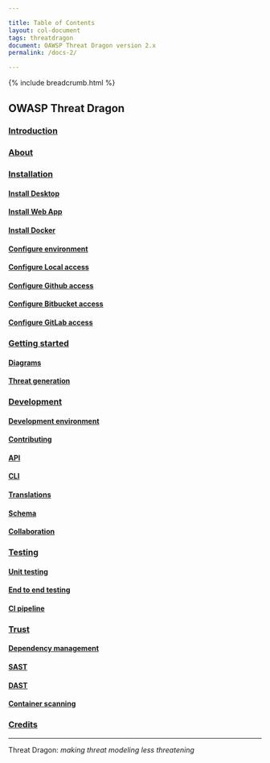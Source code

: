 ```yaml
---

title: Table of Contents
layout: col-document
tags: threatdragon
document: OAWSP Threat Dragon version 2.x
permalink: /docs-2/

---
```


{% include breadcrumb.html %}

## OWASP Threat Dragon

### [Introduction](introduction.md)

### [About](about.md)

### [Installation](usage/install/options.md)

#### [Install Desktop](usage/install/desktop.md)

#### [Install Web App](usage/install/web.md)

#### [Install Docker](usage/install/options.md)

#### [Configure environment](usage/config/environment.md)

#### [Configure Local access](usage/config/local.md)

#### [Configure Github access](usage/config/github.md)

#### [Configure Bitbucket access](usage/config/bitbucket.md)

#### [Configure GitLab access](usage/config/gitlab.md)

### [Getting started](usage/modeling/getting-started.md)

#### [Diagrams](usage/modeling/diagrams.md)

#### [Threat generation](usage/modeling/threats.md)

### [Development](development/local-development.md)

#### [Development environment](development/environment.md)

#### [Contributing](development/contributing.md)

#### [API](development/api.md)

#### [CLI](development/cli.md)

#### [Translations](development/internationalization.md)

#### [Schema](development/schema.md)

#### [Collaboration](development/collaboration.md)

### [Testing](testing/adhoc.md)

#### [Unit testing](testing/unit.md)

#### [End to end testing](testing/e2e.md)

#### [CI pipeline](testing/actions.md)

### [Trust](trust/incidents.md)

#### [Dependency management](trust/dependencies.md)

#### [SAST](trust/sast.md)

#### [DAST](trust/dast.md)

#### [Container scanning](trust/container.md)

### [Credits](credits.md)

----

Threat Dragon: _making threat modeling less threatening_

